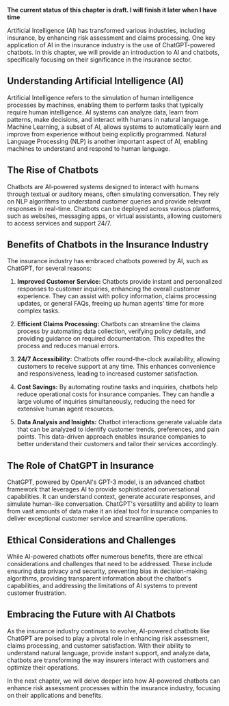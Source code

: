 **The current status of this chapter is draft. I will finish it later when I have time**

Artificial Intelligence (AI) has transformed various industries, including insurance, by enhancing risk assessment and claims processing. One key application of AI in the insurance industry is the use of ChatGPT-powered chatbots. In this chapter, we will provide an introduction to AI and chatbots, specifically focusing on their significance in the insurance sector.

Understanding Artificial Intelligence (AI)
------------------------------------------

Artificial Intelligence refers to the simulation of human intelligence processes by machines, enabling them to perform tasks that typically require human intelligence. AI systems can analyze data, learn from patterns, make decisions, and interact with humans in natural language. Machine Learning, a subset of AI, allows systems to automatically learn and improve from experience without being explicitly programmed. Natural Language Processing (NLP) is another important aspect of AI, enabling machines to understand and respond to human language.

The Rise of Chatbots
--------------------

Chatbots are AI-powered systems designed to interact with humans through textual or auditory means, often simulating conversation. They rely on NLP algorithms to understand customer queries and provide relevant responses in real-time. Chatbots can be deployed across various platforms, such as websites, messaging apps, or virtual assistants, allowing customers to access services and support 24/7.

Benefits of Chatbots in the Insurance Industry
----------------------------------------------

The insurance industry has embraced chatbots powered by AI, such as ChatGPT, for several reasons:

1. **Improved Customer Service:** Chatbots provide instant and personalized responses to customer inquiries, enhancing the overall customer experience. They can assist with policy information, claims processing updates, or general FAQs, freeing up human agents' time for more complex tasks.

2. **Efficient Claims Processing:** Chatbots can streamline the claims process by automating data collection, verifying policy details, and providing guidance on required documentation. This expedites the process and reduces manual errors.

3. **24/7 Accessibility:** Chatbots offer round-the-clock availability, allowing customers to receive support at any time. This enhances convenience and responsiveness, leading to increased customer satisfaction.

4. **Cost Savings:** By automating routine tasks and inquiries, chatbots help reduce operational costs for insurance companies. They can handle a large volume of inquiries simultaneously, reducing the need for extensive human agent resources.

5. **Data Analysis and Insights:** Chatbot interactions generate valuable data that can be analyzed to identify customer trends, preferences, and pain points. This data-driven approach enables insurance companies to better understand their customers and tailor their services accordingly.

The Role of ChatGPT in Insurance
--------------------------------

ChatGPT, powered by OpenAI's GPT-3 model, is an advanced chatbot framework that leverages AI to provide sophisticated conversational capabilities. It can understand context, generate accurate responses, and simulate human-like conversation. ChatGPT's versatility and ability to learn from vast amounts of data make it an ideal tool for insurance companies to deliver exceptional customer service and streamline operations.

Ethical Considerations and Challenges
-------------------------------------

While AI-powered chatbots offer numerous benefits, there are ethical considerations and challenges that need to be addressed. These include ensuring data privacy and security, preventing bias in decision-making algorithms, providing transparent information about the chatbot's capabilities, and addressing the limitations of AI systems to prevent customer frustration.

Embracing the Future with AI Chatbots
-------------------------------------

As the insurance industry continues to evolve, AI-powered chatbots like ChatGPT are poised to play a pivotal role in enhancing risk assessment, claims processing, and customer satisfaction. With their ability to understand natural language, provide instant support, and analyze data, chatbots are transforming the way insurers interact with customers and optimize their operations.

In the next chapter, we will delve deeper into how AI-powered chatbots can enhance risk assessment processes within the insurance industry, focusing on their applications and benefits.
